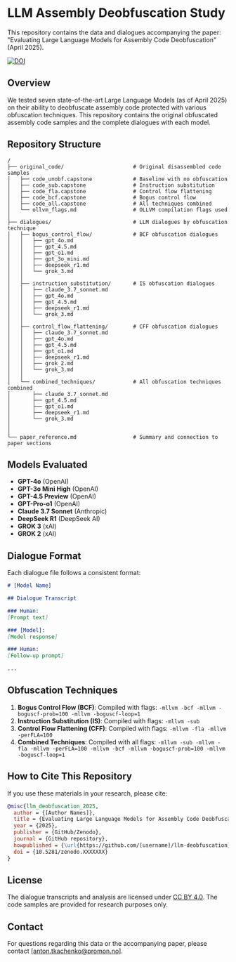 # LLM Assembly Deobfuscation Study

This repository contains the data and dialogues accompanying the paper: "Evaluating Large Language Models for Assembly Code Deobfuscation" (April 2025).

[![DOI](https://zenodo.org/badge/DOI/10.5281/zenodo.XXXXXXX.svg)](https://doi.org/10.5281/zenodo.XXXXXXX)

## Overview

We tested seven state-of-the-art Large Language Models (as of April 2025) on their ability to deobfuscate assembly code protected with various obfuscation techniques. This repository contains the original obfuscated assembly code samples and the complete dialogues with each model.

## Repository Structure

```
/
├── original_code/                      # Original disassembled code samples
│   ├── code_unobf.capstone             # Baseline with no obfuscation
│   ├── code_sub.capstone               # Instruction substitution
│   ├── code_fla.capstone               # Control flow flattening
│   ├── code_bcf.capstone               # Bogus control flow
│   ├── code_all.capstone               # All techniques combined                  
│   └── ollvm_flags.md                  # OLLVM compilation flags used
│
├── dialogues/                          # LLM dialogues by obfuscation technique
│   ├── bogus_control_flow/             # BCF obfuscation dialogues
│   │   ├── gpt_4o.md
│   │   ├── gpt_4.5.md
│   │   ├── gpt_o1.md
│   │   ├── gpt_3o_mini.md
│   │   ├── deepseek_r1.md
│   │   └── grok_3.md
│   │
│   ├── instruction_substitution/       # IS obfuscation dialogues
│   │   ├── claude_3.7_sonnet.md
│   │   ├── gpt_4o.md
│   │   ├── gpt_4.5.md
│   │   ├── deepseek_r1.md
│   │   └── grok_3.md
│   │
│   ├── control_flow_flattening/        # CFF obfuscation dialogues
│   │   ├── claude_3.7_sonnet.md
│   │   ├── gpt_4o.md
│   │   ├── gpt_4.5.md
│   │   ├── gpt_o1.md
│   │   ├── deepseek_r1.md
│   │   ├── grok_2.md
│   │   └── grok_3.md
│   │
│   └── combined_techniques/            # All obfuscation techniques combined
│       ├── claude_3.7_sonnet.md
│       ├── gpt_4.5.md
│       ├── gpt_o1.md
│       ├── deepseek_r1.md
│       └── grok_3.md
│
│
└── paper_reference.md                  # Summary and connection to paper sections
```

## Models Evaluated

- **GPT-4o** (OpenAI)
- **GPT-3o Mini High** (OpenAI)
- **GPT-4.5 Preview** (OpenAI)
- **GPT-Pro-o1** (OpenAI)
- **Claude 3.7 Sonnet** (Anthropic)
- **DeepSeek R1** (DeepSeek AI)
- **GROK 3** (xAI)
- **GROK 2** (xAI)

## Dialogue Format

Each dialogue file follows a consistent format:

```markdown
# [Model Name]

## Dialogue Transcript

### Human:
[Prompt text]

### [Model]:
[Model response]

### Human:
[Follow-up prompt]

...
```

## Obfuscation Techniques

1. **Bogus Control Flow (BCF)**: Compiled with flags: `-mllvm -bcf -mllvm -boguscf-prob=100 -mllvm -boguscf-loop=1`
2. **Instruction Substitution (IS)**: Compiled with flags: `-mllvm -sub`
3. **Control Flow Flattening (CFF)**: Compiled with flags: `-mllvm -fla -mllvm -perFLA=100`
4. **Combined Techniques**: Compiled with all flags: `-mllvm -sub -mllvm -fla -mllvm -perFLA=100 -mllvm -bcf -mllvm -boguscf-prob=100 -mllvm -boguscf-loop=1`

## How to Cite This Repository

If you use these materials in your research, please cite:

```bibtex
@misc{llm_deobfuscation_2025,
  author = {[Author Names]},
  title = {Evaluating Large Language Models for Assembly Code Deobfuscation},
  year = {2025},
  publisher = {GitHub/Zenodo},
  journal = {GitHub repository},
  howpublished = {\url{https://github.com/[username]/llm-deobfuscation}},
  doi = {10.5281/zenodo.XXXXXXX}
}
```

## License

The dialogue transcripts and analysis are licensed under [CC BY 4.0](https://creativecommons.org/licenses/by/4.0/). The code samples are provided for research purposes only.

## Contact

For questions regarding this data or the accompanying paper, please contact [anton.tkachenko@promon.no].
